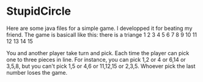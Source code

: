 # StupidCircle

Here are some java files for a simple game. I developped it for beating my friend.
The game is basicall like this: there is a triange
       1
      2 3
    4  5  6
  7  8  9  10
11 12 13 14 15

You and another player take turn and pick. Each time the player can pick one to three pieces in line. 
For instance, you can pick 1,2 or 4 or 6,14 or 3,5,8, but you can't pick 1,5 or 4,6 or 11,12,15 or 2,3,5.
Whoever pick the last number loses the game.
